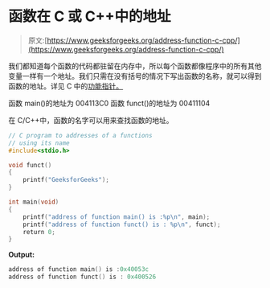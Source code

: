 # 函数在 C 或 C++中的地址

> 原文:[https://www.geeksforgeeks.org/address-function-c-cpp/](https://www.geeksforgeeks.org/address-function-c-cpp/)

我们都知道每个函数的代码都驻留在内存中，所以每个函数都像程序中的所有其他变量一样有一个地址。我们只需在没有括号的情况下写出函数的名称，就可以得到函数的地址。详见 C 中的[功能指针。](https://www.geeksforgeeks.org/function-pointer-in-c/)

函数 main()的地址为 004113C0
函数 funct()的地址为 00411104

在 C/C++中，函数的名字可以用来查找函数的地址。

```cpp
// C program to addresses of a functions
// using its name
#include<stdio.h>

void funct()
{
    printf("GeeksforGeeks");
}

int main(void)
{
    printf("address of function main() is :%p\n", main);
    printf("address of function funct() is : %p\n", funct);
    return 0;
}
```

**Output:**

```cpp
address of function main() is :0x40053c
address of function funct() is : 0x400526

```